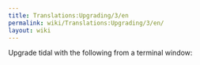 ```yaml
---
title: Translations:Upgrading/3/en
permalink: wiki/Translations:Upgrading/3/en/
layout: wiki
---
```


Upgrade tidal with the following from a terminal window:
